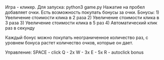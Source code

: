 Игра - кликер.
Для запуска: python3 game.py
Нажатие на пробел добавляет очки.
Есть возможность покупать бонусы за очки.
Бонусы:
	1) Увеличение стоимости клика в 2 раза
	2) Увеличение стоимости клика в 3 раза
	3) Увеличение стоимости клика в 5 раз
	4) Автоматический клик раз в секунду

Каждый бонус можно покупать неограниченное количество раз, с уровнем бонуса растет количество очков, которые он дает.

Управление:
	SPACE - click
	Q - 2x
	W - 3x
	E - 5x
	R - autoclick bonus
